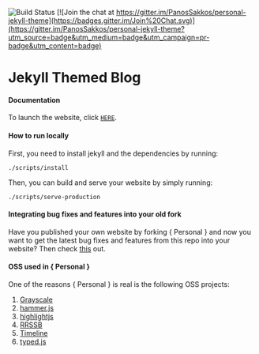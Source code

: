 ![Build Status](https://travis-ci.org/PanosSakkos/personal-jekyll-theme.svg?branch=master)
[![Join the chat at https://gitter.im/PanosSakkos/personal-jekyll-theme](https://badges.gitter.im/Join%20Chat.svg)](https://gitter.im/PanosSakkos/personal-jekyll-theme?utm_source=badge&utm_medium=badge&utm_campaign=pr-badge&utm_content=badge)

# Jekyll Themed Blog 

#### Documentation

To launch the website, click [`HERE`](https://tsmith5151.github.io/Blog/).


#### How to run locally

First, you need to install jekyll and the dependencies by running:

````
./scripts/install
````

Then, you can build and serve your website by simply running:

````
./scripts/serve-production
````


#### Integrating bug fixes and features into your old fork

Have you published your own website by forking { Personal } and now you want to get the latest bug fixes and features from this repo into your website?
Then check [this](https://github.com/PanosSakkos/personal-jekyll-theme/wiki/Upgrading-your-%7B-Personal-%7D-website-with-our-latest-bug-fixes-and-features) out.

#### OSS used in { Personal }

One of the reasons { Personal } is real is the following OSS projects:

  1. [Grayscale](http://startbootstrap.com/template-overviews/grayscale/)
  2. [hammer.js](https://hammerjs.github.io/)
  3. [highlightjs](https://highlightjs.org/)
  4. [RRSSB](https://github.com/kni-labs/rrssb)
  5. [Timeline](https://github.com/kirbyt/timeline-jekyll-theme)
  6. [typed.js](https://github.com/mattboldt/typed.js/)
